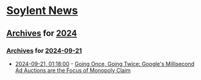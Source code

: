 # [Soylent News](../../../README.md)

## [Archives](../../index.md) for [2024](../index.md)

### [Archives](../../index.md) for [2024-09-21](index.md)

* [2024-09-21, 01:18:00](https://soylentnews.org/article.pl?sid=24/09/20/0212229&from=rss) - [Going Once, Going Twice: Google's Millisecond Ad Auctions are the Focus of Monopoly Claim](https://soylentnews.org/article.pl?sid=24/09/20/0212229&from=rss)
